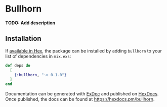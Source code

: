 # Bullhorn

**TODO: Add description**

## Installation

If [available in Hex](https://hex.pm/docs/publish), the package can be installed
by adding `bullhorn` to your list of dependencies in `mix.exs`:

```elixir
def deps do
  [
    {:bullhorn, "~> 0.1.0"}
  ]
end
```

Documentation can be generated with [ExDoc](https://github.com/elixir-lang/ex_doc)
and published on [HexDocs](https://hexdocs.pm). Once published, the docs can
be found at <https://hexdocs.pm/bullhorn>.
